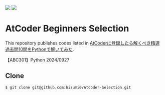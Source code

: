 ![](https://img.shields.io/badge/Python-3.11.4-informational.svg)
![](https://img.shields.io/badge/pycodestyle-2.12.1-informational.svg)

# AtCoder Beginners Selection

This repository publishes codes listed in [AtCoderに登録したら解くべき精選過去問10問をPythonで解いてみた](https://qiita.com/KoyanagiHitoshi/items/c5e82841b8d0f750851d).

【ABC301】Python 2024/0927

## Clone

```bash
$ git clone git@github.com:hizumi0/AtCoder-Selection.git
```